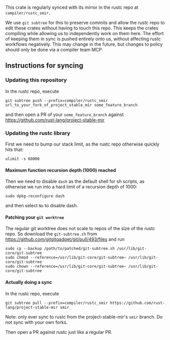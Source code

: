 This crate is regularly synced with its mirror in the rustc repo at `compiler/rustc_smir`.

We use `git subtree` for this to preserve commits and allow the rustc repo to
edit these crates without having to touch this repo. This keeps the crates compiling
while allowing us to independently work on them here. The effort of keeping them in
sync is pushed entirely onto us, without affecting rustc workflows negatively.
This may change in the future, but changes to policy should only be done via a
compiler team MCP.

## Instructions for syncing

### Updating this repository

In the rustc repo, execute

```
git subtree push --prefix=compiler/rustc_smir url_to_your_fork_of_project_stable_mir some_feature_branch
```

and then open a PR of your `some_feature_branch` against https://github.com/rust-lang/project-stable-mir

### Updating the rustc library

First we need to bump our stack limit, as the rustc repo otherwise quickly hits that:

```
ulimit -s 60000
```

#### Maximum function recursion depth (1000) reached

Then we need to disable `dash` as the default shell for sh scripts, as otherwise we run into a
hard limit of a recursion depth of 1000:

```
sudo dpkg-reconfigure dash
```

and then select `No` to disable dash.


#### Patching your `git worktree`

The regular git worktree does not scale to repos of the size of the rustc repo.
So download the `git-subtree.sh` from https://github.com/gitgitgadget/git/pull/493/files and run

```
sudo cp --backup /path/to/patched/git-subtree.sh /usr/lib/git-core/git-subtree
sudo chmod --reference=/usr/lib/git-core/git-subtree~ /usr/lib/git-core/git-subtree
sudo chown --reference=/usr/lib/git-core/git-subtree~ /usr/lib/git-core/git-subtree
```

#### Actually doing a sync

In the rustc repo, execute

```
git subtree pull --prefix=compiler/rustc_smir https://github.com/rust-lang/project-stable-mir smir
```

Note: only ever sync to rustc from the project-stable-mir's `smir` branch. Do not sync with your own forks.

Then open a PR against rustc just like a regular PR.
